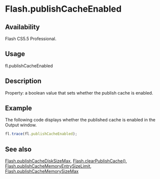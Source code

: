# Flash.publishCacheEnabled

## Availability

Flash CS5.5 Professional.

## Usage

fl.publishCacheEnabled

## Description

Property: a boolean value that sets whether the publish cache is enabled.

## Example

The following code displays whether the published cache is enabled in the Output window.

```javascript
fl.trace(fl.publishCacheEnabled);
```

## See also

[Flash.publishCacheDiskSizeMax](../Flash_object/Flash50.md), [Flash.clearPublishCache()](../Flash_object/Flash5.md), [Flash.publishCacheMemoryEntrySizeLimit](../Flash_object/Flash52.md), [Flash.publishCacheMemorySizeMax](../Flash_object/Flash53.md)
